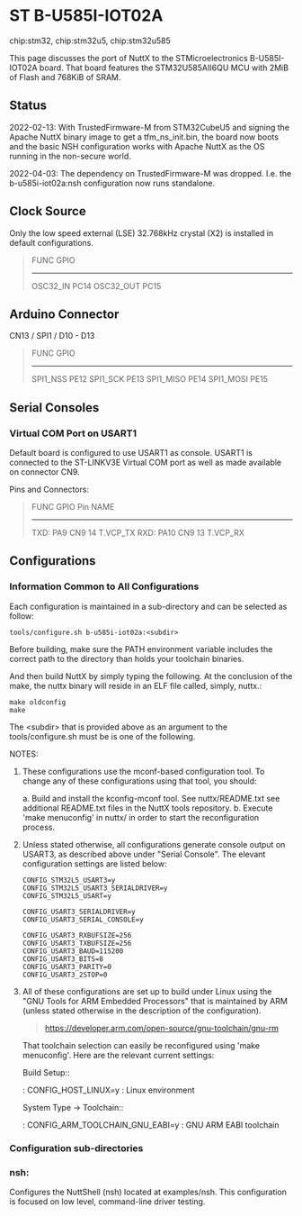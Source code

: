 ST B-U585I-IOT02A
=================

chip:stm32, chip:stm32u5, chip:stm32u585

This page discusses the port of NuttX to the STMicroelectronics
B-U585I-IOT02A board. That board features the STM32U585AII6QU MCU with
2MiB of Flash and 768KiB of SRAM.

Status
------

2022-02-13: With TrustedFirmware-M from STM32CubeU5 and signing the
Apache NuttX binary image to get a tfm\_ns\_init.bin, the board now
boots and the basic NSH configuration works with Apache NuttX as the OS
running in the non-secure world.

2022-04-03: The dependency on TrustedFirmware-M was dropped. I.e. the
b-u585i-iot02a:nsh configuration now runs standalone.

Clock Source
------------

Only the low speed external (LSE) 32.768kHz crystal (X2) is installed in
default configurations.

>   FUNC         GPIO
>   ------------ ------
>   OSC32\_IN    PC14
>   OSC32\_OUT   PC15

Arduino Connector
-----------------

CN13 / SPI1 / D10 - D13

>   FUNC         GPIO
>   ------------ ------
>   SPI1\_NSS    PE12
>   SPI1\_SCK    PE13
>   SPI1\_MISO   PE14
>   SPI1\_MOSI   PE15

Serial Consoles
---------------

### Virtual COM Port on USART1

Default board is configured to use USART1 as console. USART1 is
connected to the ST-LINKV3E Virtual COM port as well as made available
on connector CN9.

Pins and Connectors:

>   FUNC   GPIO   Pin      NAME
>   ------ ------ -------- -----------
>   TXD:   PA9    CN9 14   T.VCP\_TX
>   RXD:   PA10   CN9 13   T.VCP\_RX

Configurations
--------------

### Information Common to All Configurations

Each configuration is maintained in a sub-directory and can be selected
as follow:

    tools/configure.sh b-u585i-iot02a:<subdir>

Before building, make sure the PATH environment variable includes the
correct path to the directory than holds your toolchain binaries.

And then build NuttX by simply typing the following. At the conclusion
of the make, the nuttx binary will reside in an ELF file called, simply,
nuttx.:

    make oldconfig
    make

The \<subdir\> that is provided above as an argument to the
tools/configure.sh must be is one of the following.

NOTES:

1.  These configurations use the mconf-based configuration tool. To
    change any of these configurations using that tool, you should:

    a.  Build and install the kconfig-mconf tool. See nuttx/README.txt
        see additional README.txt files in the NuttX tools repository.
    b.  Execute \'make menuconfig\' in nuttx/ in order to start the
        reconfiguration process.

2.  Unless stated otherwise, all configurations generate console output
    on USART3, as described above under \"Serial Console\". The elevant
    configuration settings are listed below:

        CONFIG_STM32L5_USART3=y
        CONFIG_STM32L5_USART3_SERIALDRIVER=y
        CONFIG_STM32L5_USART=y

        CONFIG_USART3_SERIALDRIVER=y
        CONFIG_USART3_SERIAL_CONSOLE=y

        CONFIG_USART3_RXBUFSIZE=256
        CONFIG_USART3_TXBUFSIZE=256
        CONFIG_USART3_BAUD=115200
        CONFIG_USART3_BITS=8
        CONFIG_USART3_PARITY=0
        CONFIG_USART3_2STOP=0

3.  All of these configurations are set up to build under Linux using
    the \"GNU Tools for ARM Embedded Processors\" that is maintained by
    ARM (unless stated otherwise in the description of the
    configuration).

    > <https://developer.arm.com/open-source/gnu-toolchain/gnu-rm>

    That toolchain selection can easily be reconfigured using \'make
    menuconfig\'. Here are the relevant current settings:

    Build Setup::

    :   CONFIG\_HOST\_LINUX=y : Linux environment

    System Type -\> Toolchain::

    :   CONFIG\_ARM\_TOOLCHAIN\_GNU\_EABI=y : GNU ARM EABI toolchain

### Configuration sub-directories

### nsh:

Configures the NuttShell (nsh) located at examples/nsh. This
configuration is focused on low level, command-line driver testing.
